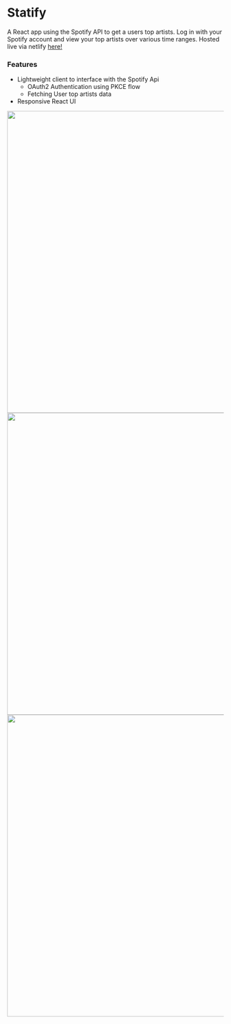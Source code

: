 # Statify
A React app using the Spotify API to get a users top artists. Log in with your Spotify account and view your top artists over various time ranges. Hosted live via netlify [here!](https://statify-jake.netlify.app/)

### Features
- Lightweight client to interface with the Spotify Api
  - OAuth2 Authentication using PKCE flow
  - Fetching User top artists data
- Responsive React UI

<img src="https://github.com/jake-good/Statify/assets/39504124/15a97d30-a786-4cbf-8cf3-03e745c88550" width="700px">
<img src="https://github.com/jake-good/Statify/assets/39504124/ae1a3f3c-c618-4564-bef5-b6191c7d2e31" width="700px">
<img src="https://github.com/jake-good/Statify/assets/39504124/5604e4f8-9726-4d01-b5c7-588396c31ebb" width="700px">
